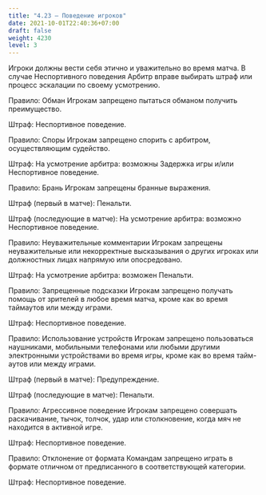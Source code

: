 ```yaml
---
title: "4.23 – Поведение игроков"
date: 2021-10-01T22:40:36+07:00
draft: false
weight: 4230
level: 3
---
```


Игроки должны вести себя этично и уважительно во время матча. В случае Неспортивного
поведения Арбитр вправе выбирать штраф или процесс эскалации по своему усмотрению.

Правило: Обман
Игрокам запрещено пытаться обманом получить преимущество.

Штраф: Неспортивное поведение.

Правило: Споры
Игрокам запрещено спорить с арбитром, осуществляющим судейство.

Штраф: На усмотрение арбитра: возможны Задержка игры и/или Неспортивное поведение.

Правило: Брань
Игрокам запрещены бранные выражения.

Штраф (первый в матче): Пенальти.

Штраф (последующие в матче): На усмотрение арбитра: возможно Неспортивное поведение.

Правило: Неуважительные комментарии
Игрокам запрещены неуважительные или некорректные высказывания о других игроках или
должностных лицах напрямую или опосредовано.

Штраф: На усмотрение арбитра: возможен Пенальти.

Правило: Запрещенные подсказки
Игрокам запрещено получать помощь от зрителей в любое время матча, кроме как во время таймаутов или между играми.

Штраф: Неспортивное поведение.

Правило: Использование устройств
Игрокам запрещено пользоваться наушниками, мобильными телефонами или любыми другими
электронными устройствами во время игры, кроме как во время тайм-аутов или между играми.

Штраф (первый в матче): Предупреждение.

Штраф (последующие в матче): Пенальти.

Правило: Агрессивное поведение
Игрокам запрещено совершать раскачивание, тычок, толчок, удар или столкновение, когда мяч не
находится в активной игре.

Штраф: Неспортивное поведение.

Правило: Отклонение от формата
Командам запрещено играть в формате отличном от предписанного в соответствующей категории.

Штраф: Неспортивное поведение.